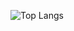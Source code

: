 ![Top Langs](https://github-readme-stats.vercel.app/api/top-langs/?username=pransfries&layout=compact)
